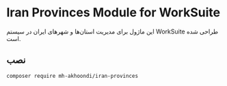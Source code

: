 # Iran Provinces Module for WorkSuite

این ماژول برای مدیریت استان‌ها و شهرهای ایران در سیستم WorkSuite طراحی شده است.

## نصب

```bash
composer require mh-akhoondi/iran-provinces